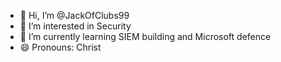 - 👋 Hi, I’m @JackOfClubs99
- 👀 I’m interested in Security
- 🌱 I’m currently learning SIEM building and Microsoft defence
- 😄 Pronouns: Christ

<!---
JackOfClubs99/JackOfClubs99 is a ✨ special ✨ repository because its `README.md` (this file) appears on your GitHub profile.
You can click the Preview link to take a look at your changes.
--->

